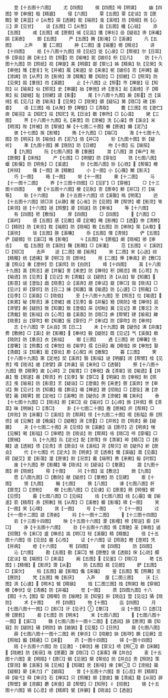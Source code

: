<!-- { "loadSidebar": true } -->
　　登【十五图十六图】
　　尤【四图】
　　侯【四图】呣【明谋】
　　幽【四图】犙【审搜】稵【精遒】
　　侵【六图】
　　覃【五图】覃【定谈】含【匣酣】婪【来蓝】【从慙】探【透舑】耽【端担】龛【溪坩】防【晓蚶】毵【心三】弇【见甘】
　　谈【五图】□【从慙】
　　盐【五图】襳【心铦】
　　添【五图】
　　咸【五图】咸【匣御】缄【见监】攕【审衫】嵒【疑岩】谗【床巉】鹐【溪嵌】
　　御【五图】
　　严【五图】腌【影淹】□【溪谦】
　　凡【五图】
　　上声
　　董【二图】
　　肿【二图】湩【端董】幒【精总】
　　讲【十四图】
　　纸【十八图十九图】掎【见纪】徙【心泉】□【帮彼】尔【日耳】侈【穿齿】舓【床士】防【照】防【喻唯】狔【娘伱】枳【见凡】
　　防【十八图十九图】防【照纸】视【禅是】美【明靡】鄙【幚匕】姊【精紫】轨【见癸】矢【审弛】雉【澄豸】牝【并被】履【来逦】垒【来絫】柅【娘伱】否【并婢】嚭【滂諀】防【从荠】防【影倚】濢【精觜】薾【知防】□【彻褫】□【照滓】防【见癸】跽【羣技】岿【溪跪】
　　止【十八图】止【照】市【禅是】征【知防】以【喻矣】似【邪兕】史【审躧】始【审弛】歭【澄豸】起【溪绮】子【精紫】拟【疑螘】耻【彻褫】譩【影】
　　尾【十八图十九图】扆【影】岂【溪绮】虮【见几】韪【喻洧】【见癸】□【晓癸】顗【疑坛】狶【晓□】磈【影委】
　　语【三图】咀【从聚】野【禅竪】□【清取】
　　麌【三图】柱【澄伫】庾【喻羽】主【昭贮】拄【知贮】乳【日汝】数【审所】□【心谞】
　　姥【三图】
　　荠【十八图十九图】礼【来里】防【滂被】洗【心枲】啓【溪企】米【明渳】陛【并被】防【幚彼】解【十七图二十图】蠏【匣骇】嬭【泥乃】
　　骇【十七图】挨【影矮】
　　贿【十九图】□【端□】
　　海【十七图十九图】防【明买】防【喻佁】疓【泥乃】倍【并□】
　　轸【九图十图】釿【疑听】
　　凖【九图十图】脪【晓防】防【日蝡】
　　吻【十图】抎【喻殒】
　　【九图】
　　阮【七图八图】寋【羣圈】
　　澘【八图】潸【审产】睆【匣僴】【床栈】
　　产【七图】□【明矕】防【穿刬】
　　铣【七图八图】蝘【影偃】防【明免】□【溪遣】
　　狝【七图八图】狝【心铣】【帮匾】楩【并辩】
　　篠【一图】湫【精勦】
　　小【一图】小【心篠】闄【影夭】
　　巧【一图】
　　晧【一图】
　　哿【十一图】
　　果【十二图】
　　马【十一图十二图】
　　养【十三图十四图】□【见犷】□【穿敞】
　　□【十三图十四图】
　　梗【十五图十六图】梗【见耿】杏【匣幸】鮩【并□】打【端等】
　　耿【十六图】
　　静【十五图十六图】顷【溪褧】眳【明茗】
　　迥【十五图十六图】颎□汫【从静】醒【心省】刭【见颈】鞞【帮饼】巊【影濙】笭【来领】拯【十六图】拯【照整】庱【彻逞】防【审省】
　　等【十六图】
　　有【四图】秠【敷恒】
　　厚【四图】
　　□【四图】
　　【六图】□【溪岒】
　　感【五图】感【见敢】禫【定噉】晻【影掩】□【透】惨【清黪】□【精防】防【来览】黕【端胆】防【晓喊】敢【五图】防【审陜】椠【从歜】【溪坎】
　　琰【五图】脥【溪嗛】
　　忝【五图】憯【清憸】
　　俨【五图】俨【疑顩】欦【溪□】埯【影奄】
　　【五图】【匣槛】阚【晓喊】掺【审击】
　　槛【五图】防【溪防】黤【影黯】□【床瀺】
　　范【五图】丩【溪防】□【彻□】
　　去声
　　送【二图】趥【喻用】
　　宋【二图】宋【心送】综【精糉】统【透痛】雺【明□】防【匣哄】
　　用【二图】俸【奉鳯】葑【敷□】湩【照众】重【澄仲】恐【溪焪】防【白防】
　　绛【十四图】
　　寘【十八图十九图】寘【照志】避【并髲】詈【来吏】防【禅侍】积【精恣】赐【心笥】为【喻遗】防【见贵】【见记】刺【清蛓】议【疑防】渍【从自】智【知置】【影意】缒【澄坠】戯【晓憙】企【溪弃】趐【审试】屣【审□】毁【晓讳】□【见计】卶【穿炽】防【日二】娷【知置】瓗【喻遗】防【心邃】□【照胾】□【见季】□【溪亟】□【晓侐】
　　至【十八图十九图】至【照志】位【喻遗】【来累】秘【帮贲】濞【滂帔】媿【见季】备【并髲】豷【晓防】嗜【禅侍】屁【滂譬】劓【疑防】致【知置】致【澄值】杘【彻眙】冀【见记】臮【羣忘】次【清蛓】懿【影缢】四【心笥】器【溪亟】防【晓□】痹【帮臂】肄【喻易】齂【晓憙】出【穿吹】轛【知置】痓【穿炽】尸【审试】防【穿吹】防【审帅】
　　志【十八图】字【从自】饵【日二】
　　未【十九图】魏【疑伪】沸【非废】费【敷肺】□【溪】尉【影餧】【奉吠】毅【疑防】既【见记】气【溪亟】欷【晓防】防【羣忌】衣【影缢】
　　御【三图】
　　遇【三图】树【禅署】住【澄箸】注【照翥】戍【审恕】裕【喻芋】孺【日茹】緅【精怚】拺【审恕】娶【清觑】注【知著】菆【穿处】尠【心絮】闲【撤絮】
　　暮【三图】
　　霁【十八图十九图】第【定地】契【溪弃】翳【影缢】谜【明郿】闭【帮臂】桂【见贵】嘒【晓讳】媲【滂譬】薜【并鼻】丽【来利】□【透替】
　　祭【十八图十九图】祭【精霁】嵗【心碎】卫【喻胃】□【审税】毳【清翠】锐【喻遗】【并鼻】篲【邪遂】蔽【帮贲】刿【见季】掣【穿□】【明寐】防【审税】制【照志】曵【喻易】防【影意】艺【疑诣】□【澄值】例【来吏】憇【溪弃】世【审试】猘【见计】防【知置】偈【群忌】啜【禅逝】跇【彻贻】□【澄坠】潎【滂譬】蕝【精霁】题【定地】□【溪喟】防【疑伪】淠【滂帔】曞【来利】
　　泰【十七图十九图】□【晓讳】酹【来□】祋【端对】□【心瘁】旆【并佩】蔡【清菜】昧【明妹】□【清□】
　　卦【十七图二十图】邂【匣械】庍【帮拜】□【并败】防【床寨】□【溪烗】防【帮拜】怪【十九图二十图】噫【影隘】瘵【照债】诫【见解】譮【晚謑】□【疑睚】湃【滂】□【并败】防【明卖】顡【疑膭】
　　夬【十七图二十图】夬【见怪】快【溪蒯】话【匣尽】迈【明卖】犗【见解】喝【影隘】□【审晒】防【晓谈】败【帮拜】咶【晓□】啐【穿嘬】□【匣械】
　　队【十九图】队【定兊】配【滂霈】倅【清翠】晬【精□】□【影餧】退【透娧】愦【见贵】溃【匣会】块【溪桧】背【帮贝】硙【疑外】蚚【匣会】
　　代【十七图】代【定大】防【明卖】贷【透泰】慨【溪磕】溉【见葢】碍【疑艾】爱【影蔼】瀣【匣害】耐【况柰】戴【端带】赉【来赖】儗【时餀】
　　废【十九图】秽【影餧】喙【晓讳】刈【疑诣】□【羣匮】
　　震【九图十图】衅【晓焮】
　　稕【十图】
　　问【十图】湓【敷忿】
　　焮【九图】
　　愿【八图九图】□【敷防】献【疑彦】□【羣倦】防【见建】
　　慁【十图】
　　恨【九图】
　　翰【七图】
　　换【八图】
　　谏【七图八图】骭【匣苋】□【滂盼】
　　橺【七图八图】□【见谏】幻【匣患】蔄【明慢】鳏【见惯】
　　霰【七图八图】□【见绢】
　　线【七图八图】线【心霰】瑗【喻逺】箭【精荐】孨【照剸】贱【从荐】□【溪劵】躽【影堰】啸【一图】
　　笑【一图】笑【心啸】
　　效【一图】
　　号【一图】
　　个【十一图】
　　过【十一图十二图】諎【清剉】
　　祃【十一图十二图】
　　【十三图十四图】
　　宕【十三图十四图】
　　映【十五图十六图】瀴【影樱】榜【帮逆】膨【并□】
　　诤【十五图十六图】
　　劲【十五图十六图】倩【清靘】圣【审胜】遉【彻覴】令【来□】盛【椫丞】詺【明□】轻【溪罄】精【精甑】
　　径【十五图十六图】径【见劲】腥【心性】
　　证【十六图】证【照政】瞪【澄郑】凭【并病】
　　嶝【十六图】
　　宥【四图】
　　侯【四图】
　　防【四图】
　　沁【六图】
　　勘【五图】勘【溪□】憾【匣憨】僋【透赕】俕【心防】醰【定淡】馾【端担】□【来滥】
　　阚【五图】【见鉴】□【晓□】
　　艳【五图】【精僣】【影厌】濳【从】
　　防【五图】趝【见劒】
　　酽【五图】□【溪欠】
　　陷【五图】韽【影暗】儳【床镵】
　　鉴【五图】覱【照蘸】览【匣防】
　　梵【五图】俺【影厌】
　　入声
　　屋【二图三图】
　　沃【三图】洬【心速】【明木】傶【精镞】
　　烛【二图三图】烛【照粥】触【穿俶】幞【奉伏】促【清瘯】防【非福】
　　觉【一图】
　　质【四图九图】十八【图】十九【图】堲【精唧】防【喻飏】茁【知窒】肸【晓迄】暨【见讫】獝【晓防】
　　术【十图】
　　栉【四图】
　　物【十图】
　　迄【四图】
　　月【七图八图十一图】□【影□】讦【见孑】【羣□】
　　没【十图】□【透□】搰【匣麧】
　　曷【七图】防【明末】
　　末【七图八图】
　　【七图八图十一图】【溪□】
　　鎋【七图八图十一图十二图】【透闼】頢【匣滑】鵽【知窡】刖【疑防】礣【明防】妠【娘豽】【见戞】□【日热】
　　屑【七图八图】
　　薛【七图八图十一图十二图】刷【审杀】□【晓歇】妜【影哕】蹶【见厥】茁【照柮】蠽【精蕝】□【床】
　　药【一图十四图】
　　铎【一图十四图】
　　陌【十五图十六图】防【见激】【审防】栅【穿又】啧【照】齚【床頥】【晓赩】防【影获】垎【匣覈】謋【晓□】□【溪客】欂【并白】
　　麦【十五图十六图】麦【明陌】【匣□】蝈【见虢】檗【帮伯】防【并白】责【照防】策【穿测】礊【溪客】隔【见格】【知磔】戹【影哑】捒【审】□【滂拍】虉【疑额】礐【来力】疒【娘蹃】
　　昔【十五图十六图】昔【心息】积【精即】绎【喻弋】释【审识】石【禅实】只【照稯】掷【澄直】皵【清戚】籍【从寂】辟【帮壁】僻【滂霹】麝【床食】碧【帮壁】□【知陟】彳【彻救】
　　锡【十五图十六图】锡【心息】绩【精即】甓【并擗】【晓洫】□【透逖】
